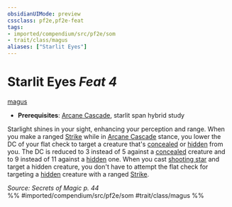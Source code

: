 ```yaml
---
obsidianUIMode: preview
cssclass: pf2e,pf2e-feat
tags:
- imported/compendium/src/pf2e/som
- trait/class/magus
aliases: ["Starlit Eyes"]
---
```

# Starlit Eyes  *Feat 4*  
[magus](rules/traits/magus-som.md)  

- **Prerequisites**: [Arcane Cascade](arcane-cascade-som.md), starlit span hybrid study

Starlight shines in your sight, enhancing your perception and range. When you make a ranged [Strike](strike.md) while in [Arcane Cascade](arcane-cascade-som.md) stance, you lower the DC of your flat check to target a creature that's [concealed](conditions.md#Concealed) or [hidden](conditions.md#Hidden) from you. The DC is reduced to 3 instead of 5 against a [concealed](conditions.md#Concealed) creature and to 9 instead of 11 against a [hidden](conditions.md#Hidden) one. When you cast [shooting star](../spells/shooting-star-som.md) and target a hidden creature, you don't have to attempt the flat check for targeting a [hidden](conditions.md#Hidden) creature with a ranged [Strike](strike.md).

*Source: Secrets of Magic p. 44*  
%% #imported/compendium/src/pf2e/som #trait/class/magus %%